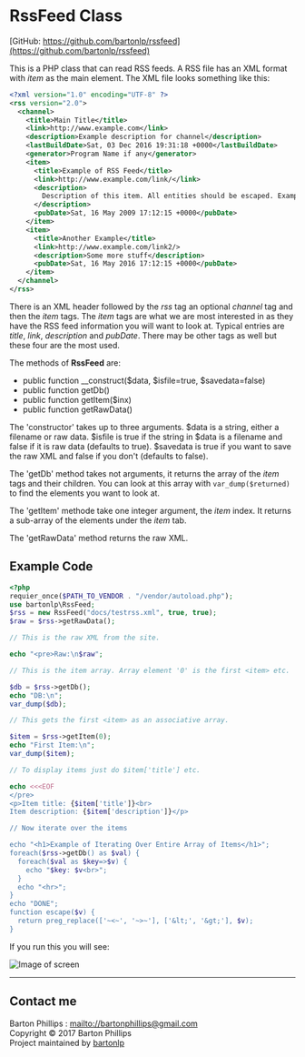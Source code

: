 # RssFeed Class
[GitHub: https://github.com/bartonlp/rssfeed](https://github.com/bartonlp/rssfeed)

This is a PHP class that can read RSS feeds. A RSS file has an XML format with *item* as the main element. The XML file looks something like this:

```xml
<?xml version="1.0" encoding="UTF-8" ?>
<rss version="2.0">
  <channel>
    <title>Main Title</title>
    <link>http://www.example.com</link>
    <description>Example description for channel</description>
    <lastBuildDate>Sat, 03 Dec 2016 19:31:18 +0000</lastBuildDate>
    <generator>Program Name if any</generator>
    <item>
      <title>Example of RSS Feed</title>
      <link>http://www.example.com/link/</link>
      <description>
        Description of this item. All entities should be escaped. Example &lt;test&gt; 
      </description>
      <pubDate>Sat, 16 May 2009 17:12:15 +0000</pubDate>
    </item>
    <item>
      <title>Another Example</title>
      <link>http://www.example.com/link2/>
      <description>Some more stuff</description>
      <pubDate>Sat, 16 May 2016 17:12:15 +0000</pubDate>
    </item>
  </channel>
</rss>
```

There is an XML header followed by the *rss* tag an optional *channel* tag and then the *item* tags. The *item* tags are what we are most interested in as they have the RSS feed information you will want to look at. Typical entries are *title*, *link*, *description* and *pubDate*. There may be other tags as well but these four are the most used. 

The methods of **RssFeed** are:

* public function __construct($data, $isfile=true, $savedata=false)
* public function getDb()
* public function getItem($inx)
* public function getRawData()

The 'constructor' takes up to three arguments. $data is a string, either a filename or raw data. $isfile is true if the string in $data is a filename and false if it is raw data (defaults to true). $savedata is true if you want to save the raw XML and false if you don't (defaults to false). 

The 'getDb' method takes not arguments, it returns the array of the *item* tags and their children. You can look at this array with `var_dump($returned)` to find the elements you want to look at.

The 'getItem' methode take one integer argument, the *item* index. It returns a sub-array of the elements under the *item* tab.

The 'getRawData' method returns the raw XML.

## Example Code

```php
<?php
requier_once($PATH_TO_VENDOR . "/vendor/autoload.php");
use bartonlp\RssFeed;
$rss = new RssFeed("docs/testrss.xml", true, true);
$raw = $rss->getRawData();

// This is the raw XML from the site.

echo "<pre>Raw:\n$raw";

// This is the item array. Array element '0' is the first <item> etc.

$db = $rss->getDb();
echo "DB:\n";
var_dump($db);

// This gets the first <item> as an associative array.

$item = $rss->getItem(0);
echo "First Item:\n";
var_dump($item);

// To display items just do $item['title'] etc.

echo <<<EOF
</pre>
<p>Item title: {$item['title']}<br>
Item description: {$item['description']}</p>

// Now iterate over the items

echo "<h1>Example of Iterating Over Entire Array of Items</h1>";
foreach($rss->getDb() as $val) {
  foreach($val as $key=>$v) {
    echo "$key: $v<br>";
  }
  echo "<hr>";
}
echo "DONE";
function escape($v) {
  return preg_replace(['~<~', '~>~'], ['&lt;', '&gt;'], $v);
}
```

If you run this you will see:

![Image of screen](https://bartonlp.github.io/rssfeed/image.png)

---

## Contact me

Barton Phillips : [mailto://bartonphillips@gmail.com](mailto://bartonphillips@gmail.com)    
Copyright &copy; 2017 Barton Phillips  
Project maintained by [bartonlp](https://github.com/bartonlp)

